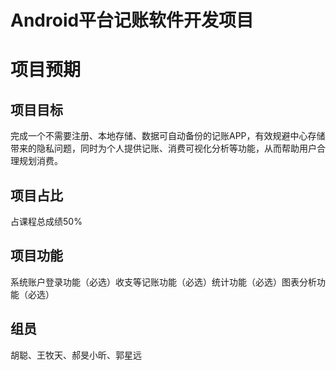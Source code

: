 # Android平台记账软件开发项目

项目预期
====

项目目标
----

完成一个不需要注册、本地存储、数据可自动备份的记账APP，有效规避中心存储带来的隐私问题，同时为个人提供记账、消费可视化分析等功能，从而帮助用户合理规划消费。

项目占比
----
占课程总成绩50%

项目功能
----
系统账户登录功能（必选）收支等记账功能（必选）统计功能（必选）图表分析功能（必选）

组员
----
胡聪、王牧天、郝旻小昕、郭星远


